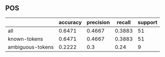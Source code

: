 
## POS

|                  | accuracy | precision | recall | support |
|------------------|----------|-----------|--------|---------|
| all              | 0.6471   | 0.4667    | 0.3883 | 51      |
| known-tokens     | 0.6471   | 0.4667    | 0.3883 | 51      |
| ambiguous-tokens | 0.2222   | 0.3       | 0.24   | 9       |

